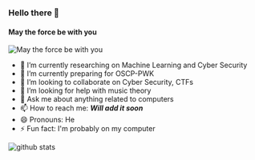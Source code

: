 ### Hello there 👋

#### May the force be with you

<img src="https://thumbs.gfycat.com/AfraidSlipperyAmethystgemclam-size_restricted.gif" alt="May the force be with you">

- 🔭 I’m currently researching on Machine Learning and Cyber Security
- 🌱 I’m currently preparing for OSCP-PWK
- 👯 I’m looking to collaborate on Cyber Security, CTFs
- 🤔 I’m looking for help with music theory
- 💬 Ask me about  anything related to computers
- 📫 How to reach me: ***Will add it soon***
- 😄 Pronouns: He
- ⚡ Fun fact: I'm probably on my computer

<img src="https://github-readme-stats.vercel.app/api?username=alpharomeo911&&show_icons=true&title_color=ffffff&icon_color=bb2acf&text_color=daf7dc&bg_color=151515" alt="github stats">
